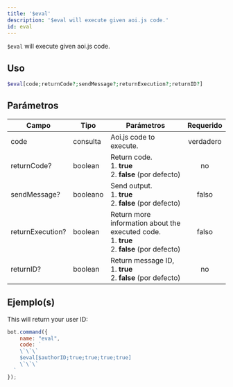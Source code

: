 ```yaml
---
title: '$eval'
description: '$eval will execute given aoi.js code.'
id: eval
---
```


`$eval` will execute given aoi.js code.

## Uso

```php
$eval[code;returnCode?;sendMessage?;returnExecution?;returnID?]
```

## Parámetros

| Campo            | Tipo     | Parámetros                                                                                                        | Requerido |
| ---------------- | -------- | ----------------------------------------------------------------------------------------------------------------- |:---------:|
| code             | consulta | Aoi.js code to execute.                                                                                           | verdadero |
| returnCode?      | boolean  | Return code. <br /> 1. **true** <br /> 2. **false** (por defecto)                                     |    no     |
| sendMessage?     | booleano | Send output. <br /> 1. **true** <br /> 2. **false** (por defecto)                                     |   falso   |
| returnExecution? | boolean  | Return more information about the executed code. <br /> 1. **true** <br /> 2. **false** (por defecto) |   falso   |
| returnID?        | boolean  | Return message ID, <br /> 1. **true** <br /> 2. **false** (por defecto)                               |    no     |

## Ejemplo(s)

This will return your user ID:

```javascript
bot.command({
    name: "eval",
    code: `
    \`\`\`
    $eval[$authorID;true;true;true;true]
    \`\`\`
  `
});
```